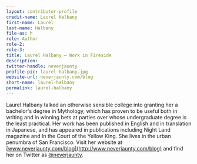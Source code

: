 ```yaml
---
layout: contributor-profile
credit-name: Laurel Halbany
first-name: Laurel
last-name: Halbany
file-as: h
role: Author
role-2:
role-3:
title: Laurel Halbany — Work in Fireside
description:
twitter-handle: neverjaunty
profile-pic: laurel-halbany.jpg
website-url: neverjaunty.com/blog
short-name: laurel-halbany
permalink: laurel-halbany
---
```

Laurel Halbany talked an otherwise sensible college into granting her a bachelor's degree in Mythology, which has proven to be useful both in writing and in winning bets at parties over whose undergraduate degree is the least practical. Her work has been published in English and in translation in Japanese, and has appeared in publications including Night Land magazine and In the Court of the Yellow King. She lives in the urban penumbra of San Francisco. Visit her website at [www.neverjaunty.com/blog](http://www.neverjaunty.com/blog) and find her on Twitter as [@neverjaunty](https://twitter.com/neverjaunty).
